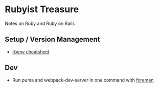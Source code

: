 # Rubyist Treasure
Notes on Ruby and Ruby on Rails

## Setup / Version Management

- [rbenv cheatsheet](./rbenv.md)

## Dev

- Run puma and webpack-dev-server in one command with [foreman](./foreman.md)

